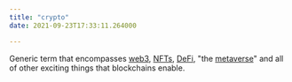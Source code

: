 ```yaml
---
title: "crypto"
date: 2021-09-23T17:33:11.264000

---
```


Generic term that encompasses <span class="roam-page">[web3](/mataversemattaverse/ivy-write-garden/blob/main/contentweb3)</span>, <span class="roam-page">[NFTs](/mataversemattaverse/ivy-write-garden/blob/main/contentnfts)</span>, <span class="roam-page">[DeFi](/mataversemattaverse/ivy-write-garden/blob/main/contentdefi)</span>, "the <span class="roam-page">[metaverse](/mataversemattaverse/ivy-write-garden/blob/main/contentmetaverse)</span>" and all of other exciting things that blockchains enable.

